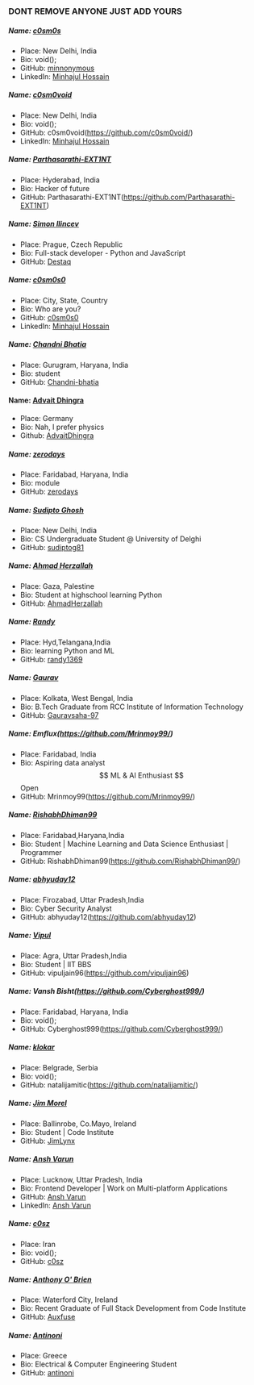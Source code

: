 ### DONT REMOVE ANYONE JUST ADD YOURS

##### Name: [c0sm0s](https://github.com/minnonymous/)

- Place: New Delhi, India
- Bio: void();
- GitHub: [minnonymous](https://github.com/minnonymous/)
- LinkedIn: [Minhajul Hossain](https://www.linkedin.com/in/minhajulhossain/)

##### Name: [c0sm0void](https://github.com/c0sm0void/)

- Place: New Delhi, India
- Bio: void();
- GitHub: c0sm0void(https://github.com/c0sm0void/)
- LinkedIn: [Minhajul Hossain](https://www.linkedin.com/in/minhajulhossain/)

##### Name: [Parthasarathi-EXT1NT](https://github.com/Parthasarathi-EXT1NT)

- Place: Hyderabad, India
- Bio: Hacker of future
- GitHub: Parthasarathi-EXT1NT(https://github.com/Parthasarathi-EXT1NT)

##### Name: [Simon Ilincev](https://www.github.com/Destaq)

- Place: Prague, Czech Republic
- Bio: Full-stack developer - Python and JavaScript
- GitHub: [Destaq](https://www.github.com/Destaq)

##### Name: [c0sm0s0](https://github.com/c0sm0s0)

- Place: City, State, Country
- Bio: Who are you?
- GitHub: [c0sm0s0](https://github.com/c0sm0s0)
- LinkedIn: [Minhajul Hossain](https://www.linkedin.com/in/minhajulhossain/)

##### Name: [Chandni Bhatia](https://github.com/Chandni-bhatia)

- Place: Gurugram, Haryana, India
- Bio: student
- GitHub: [Chandni-bhatia](https://github.com/Chandni-bhatia)

#### Name: [Advait Dhingra](https://github.com/AdvaitDhingra)

- Place: Germany
- Bio: Nah, I prefer physics
- Github: [AdvaitDhingra](https://github.com/AdvaitDhingra)

##### Name: [zerodays](https://github.com/zerodays39/)

- Place: Faridabad, Haryana, India
- Bio: module
- GitHub: [zerodays](https://github.com/zerodays39)

##### Name: [Sudipto Ghosh](https://github.com/sudiptog81)

- Place: New Delhi, India
- Bio: CS Undergraduate Student @ University of Delghi
- GitHub: [sudiptog81](https://github.com/sudiptog81)

##### Name: [Ahmad Herzallah](https://github.com/AhmadHerzallah)

- Place: Gaza, Palestine
- Bio: Student at highschool learning Python
- GitHub: [AhmadHerzallah](https://github.com/AhmadHerzallah)

##### Name: [Randy](https://github.com/randy1369)

- Place: Hyd,Telangana,India
- Bio: learning Python and ML
- GitHub: [randy1369](https://github.com/randy1369)

##### Name: [Gaurav](https://github.com/Gauravsaha-97)

- Place: Kolkata, West Bengal, India
- Bio: B.Tech Graduate from RCC Institute of Information Technology
- GitHub: [Gauravsaha-97](https://github.com/Gauravsaha-97)

##### Name: Emflux(https://github.com/Mrinmoy99/)

- Place: Faridabad, India
- Bio: Aspiring data analyst $$ ML & AI Enthusiast $$ Open
- GitHub: Mrinmoy99(https://github.com/Mrinmoy99/)

##### Name: [RishabhDhiman99](https://github.com/RishabhDhiman99/)

- Place: Faridabad,Haryana,India
- Bio: Student | Machine Learning and Data Science Enthusiast | Programmer
- GitHub: RishabhDhiman99(https://github.com/RishabhDhiman99/)

##### Name: [abhyuday12](https://github.com/abhyuday12)

- Place: Firozabad, Uttar Pradesh,India
- Bio: Cyber Security Analyst
- GitHub: abhyuday12(https://github.com/abhyuday12)

##### Name: [Vipul](https://github.com/vipuljain96)

- Place: Agra, Uttar Pradesh,India
- Bio: Student | IIT BBS
- GitHub: vipuljain96(https://github.com/vipuljain96)

##### Name: Vansh Bisht(https://github.com/Cyberghost999/)

- Place: Faridabad, Haryana, India
- Bio: void();
- GitHub: Cyberghost999(https://github.com/Cyberghost999/)

##### Name: [klokar](https://github.com/natalijamitic/)

- Place: Belgrade, Serbia
- Bio: void();
- GitHub: natalijamitic(https://github.com/natalijamitic/)

##### Name: [Jim Morel](https://github.com/JimLynx)

- Place: Ballinrobe, Co.Mayo, Ireland
- Bio: Student | Code Institute
- GitHub: [JimLynx](https://github.com/JimLynx)

##### Name: [Ansh Varun](https://github.com/anshcena)

- Place: Lucknow, Uttar Pradesh, India
- Bio: Frontend Developer | Work on Multi-platform Applications
- GitHub: [Ansh Varun](https://github.com/anshcena)
- LinkedIn: [Ansh Varun](https://www.linkedin.com/in/ansh-varun-147125107/)

##### Name: [c0sz](https://github.com/c0sz/)

- Place: Iran
- Bio: void();
- GitHub: [c0sz](https://github.com/c0sz/)

##### Name: [Anthony O' Brien](https://github.com/auxfuse)
- Place: Waterford City, Ireland
- Bio: Recent Graduate of Full Stack Development from Code Institute
- GitHub: [Auxfuse](https://github.com/auxfuse)

##### Name: [Antinoni](https://github.com/antinoni)
- Place: Greece
- Bio: Electrical & Computer Engineering Student
- GitHub: [antinoni](https://github.com/antinoni)
